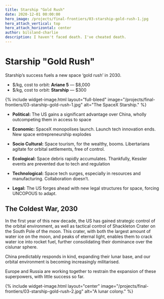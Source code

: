 ```yaml
---
title: Starship "Gold Rush"
date: 2020-12-01 00:00:00
hero_image: /projects/final-frontiers/03-starship-gold-rush-1.jpg
hero_attach_vertical: top
hero_attach_horizontal: center
author: bilsland-charlie
description: I haven't faced death. I've cheated death.
---
```

# Starship "Gold Rush"

Starship’s success fuels a new space ‘gold rush’ in 2030.

- $/kg, cost to orbit: **Ariane 5** — $8,000
- $/kg, cost to orbit: **Starship** — $300

{%
  include widget-image.html
  layout="full-bleed"
  image="/projects/final-frontiers/03-starship-gold-rush-1.jpg"
  alt="The SpaceX Starship."
%}

- **Political:** The US gains a significant advantage over China, wholly outcompeting them in access to space

- **Economic:** SpaceX monopolises launch.  Launch tech innovation ends.  New space entrepreneurship explodes

- **Socio Cultural:** Space tourism, for the wealthy, booms.  Libertarians agitate for orbital settlements, free of control.

- **Ecological:** Space debris rapidly accumulates.  Thankfully, Kessler events are prevented due to tech and regulation

- **Technological:** Space tech surges, especially in resources and manufacturing.  Collaboration doesn’t.

- **Legal:** The US forges ahead with new legal structures for space, forcing UNCOPOUS to adapt.  

## The Coldest War, 2030

In the first year of this new decade, the US has gained strategic control of the orbital environment, as well as tactical control of Shackleton Crater on the South Pole of the moon. This crater, with both the largest amount of water ice on the moon, and peaks of eternal light, enables them to crack water ice into rocket fuel, further consolidating their dominance over the cislunar sphere.

China predictably responds in kind, expanding their lunar base, and our orbital environment is becoming increasingly militarised.  

Europe and Russia are working together to restrain the expansion of these superpowers, with little success so far.

{%
  include widget-image.html
  layout="center"
  image="/projects/final-frontiers/03-starship-gold-rush-2.jpg"
  alt="A lunar colony."
%}

